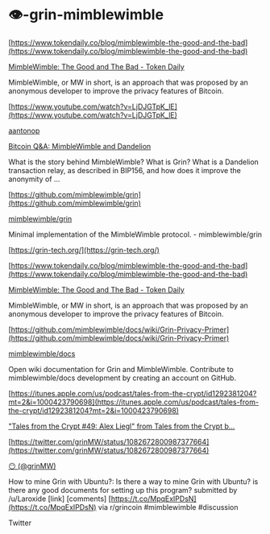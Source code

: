 # 👁-grin-mimblewimble




[https://www.tokendaily.co/blog/mimblewimble-the-good-and-the-bad](https://www.tokendaily.co/blog/mimblewimble-the-good-and-the-bad)

[MimbleWimble: The Good and The Bad - Token Daily](https://www.tokendaily.co/blog/mimblewimble-the-good-and-the-bad)

MimbleWimble, or MW in short, is an approach that was proposed by an anonymous developer to improve the privacy features of Bitcoin.

[https://www.youtube.com/watch?v=LjDJGTpK_lE](https://www.youtube.com/watch?v=LjDJGTpK_lE)

[aantonop](https://www.youtube.com/user/aantonop)

[Bitcoin Q&A: MimbleWimble and Dandelion](https://www.youtube.com/watch?v=LjDJGTpK_lE)

What is the story behind MimbleWimble? What is Grin? What is a Dandelion transaction relay, as described in BIP156, and how does it improve the anonymity of ...

[https://github.com/mimblewimble/grin](https://github.com/mimblewimble/grin)

[mimblewimble/grin](https://github.com/mimblewimble/grin)

Minimal implementation of the MimbleWimble protocol. - mimblewimble/grin

[https://grin-tech.org/](https://grin-tech.org/)



[https://www.tokendaily.co/blog/mimblewimble-the-good-and-the-bad](https://www.tokendaily.co/blog/mimblewimble-the-good-and-the-bad)

[MimbleWimble: The Good and The Bad - Token Daily](https://www.tokendaily.co/blog/mimblewimble-the-good-and-the-bad)

MimbleWimble, or MW in short, is an approach that was proposed by an anonymous developer to improve the privacy features of Bitcoin.



[https://github.com/mimblewimble/docs/wiki/Grin-Privacy-Primer](https://github.com/mimblewimble/docs/wiki/Grin-Privacy-Primer)

[mimblewimble/docs](https://github.com/mimblewimble/docs/wiki/Grin-Privacy-Primer)

Open wiki documentation for Grin and MimbleWimble. Contribute to mimblewimble/docs development by creating an account on GitHub.

[https://itunes.apple.com/us/podcast/tales-from-the-crypt/id1292381204?mt=2&i=1000423790698](https://itunes.apple.com/us/podcast/tales-from-the-crypt/id1292381204?mt=2&i=1000423790698)

["Tales from the Crypt #49: Alex Liegl" from Tales from the Crypt b...](https://itunes.apple.com/us/podcast/tales-from-the-crypt/id1292381204?mt=2&i=1000423790698)



[https://twitter.com/grinMW/status/1082672800987377664](https://twitter.com/grinMW/status/1082672800987377664)

[😶 (@grinMW)](https://twitter.com/grinMW)

How to mine Grin with Ubuntu?: Is there a way to mine Grin with Ubuntu? is there any good documents for setting up this program? submitted by /u/Laroxide [link] [comments] [https://t.co/MpqExIPDsN](https://t.co/MpqExIPDsN) via r/grincoin #mimblewimble #discussion

Twitter